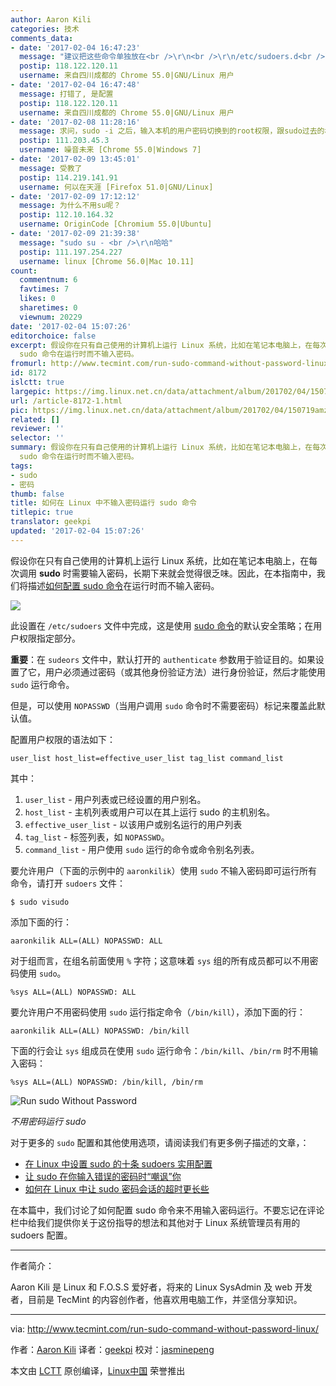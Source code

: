 ```yaml
---
author: Aaron Kili
categories: 技术
comments_data:
- date: '2017-02-04 16:47:23'
  message: "建议把这些命令单独放在<br />\r\n<br />\r\n/etc/sudoers.d<br />\r\n<br />\r\n下"
  postip: 118.122.120.11
  username: 来自四川成都的 Chrome 55.0|GNU/Linux 用户
- date: '2017-02-04 16:47:48'
  message: 打错了, 是配置
  postip: 118.122.120.11
  username: 来自四川成都的 Chrome 55.0|GNU/Linux 用户
- date: '2017-02-08 11:28:16'
  message: 求问，sudo -i 之后，输入本机的用户密码切换到的root权限，跟sudo过去的权限有何区别
  postip: 111.203.45.3
  username: 噪音未来 [Chrome 55.0|Windows 7]
- date: '2017-02-09 13:45:01'
  message: 受教了
  postip: 114.219.141.91
  username: 何以在天涯 [Firefox 51.0|GNU/Linux]
- date: '2017-02-09 17:12:12'
  message: 为什么不用su呢？
  postip: 112.10.164.32
  username: OriginCode [Chromium 55.0|Ubuntu]
- date: '2017-02-09 21:39:38'
  message: "sudo su - <br />\r\n哈哈"
  postip: 111.197.254.227
  username: linux [Chrome 56.0|Mac 10.11]
count:
  commentnum: 6
  favtimes: 7
  likes: 0
  sharetimes: 0
  viewnum: 20229
date: '2017-02-04 15:07:26'
editorchoice: false
excerpt: 假设你在只有自己使用的计算机上运行 Linux 系统，比如在笔记本电脑上，在每次调用 sudo 时需要输入密码，长期下来就会觉得很乏味。因此，在本指南中，我们将描述如何配置
  sudo 命令在运行时而不输入密码。
fromurl: http://www.tecmint.com/run-sudo-command-without-password-linux/
id: 8172
islctt: true
largepic: https://img.linux.net.cn/data/attachment/album/201702/04/150719amz46v86mmxy4080.jpg
url: /article-8172-1.html
pic: https://img.linux.net.cn/data/attachment/album/201702/04/150719amz46v86mmxy4080.jpg.thumb.jpg
related: []
reviewer: ''
selector: ''
summary: 假设你在只有自己使用的计算机上运行 Linux 系统，比如在笔记本电脑上，在每次调用 sudo 时需要输入密码，长期下来就会觉得很乏味。因此，在本指南中，我们将描述如何配置
  sudo 命令在运行时而不输入密码。
tags:
- sudo
- 密码
thumb: false
title: 如何在 Linux 中不输入密码运行 sudo 命令
titlepic: true
translator: geekpi
updated: '2017-02-04 15:07:26'
---
```


假设你在只有自己使用的计算机上运行 Linux 系统，比如在笔记本电脑上，在每次调用 **sudo** 时需要输入密码，长期下来就会觉得很乏味。因此，在本指南中，我们将描述[如何配置 sudo 命令](http://www.tecmint.com/sudoers-configurations-for-setting-sudo-in-linux/)在运行时而不输入密码。


![](/data/attachment/album/201702/04/150719amz46v86mmxy4080.jpg)


此设置在 `/etc/sudoers` 文件中完成，这是使用 [sudo 命令](/tag-sudo.html)的默认安全策略；在用户权限指定部分。


**重要**：在 `sudeors` 文件中，默认打开的 `authenticate` 参数用于验证目的。如果设置了它，用户必须通过密码（或其他身份验证方法）进行身份验证，然后才能使用 `sudo` 运行命令。


但是，可以使用 `NOPASSWD`（当用户调用 `sudo` 命令时不需要密码）标记来覆盖此默认值。


配置用户权限的语法如下：



```
user_list host_list=effective_user_list tag_list command_list

```

其中：


1. `user_list` - 用户列表或已经设置的用户别名。
2. `host_list` - 主机列表或用户可以在其上运行 sudo 的主机别名。
3. `effective_user_list` - 以该用户或别名运行的用户列表
4. `tag_list` - 标签列表，如 `NOPASSWD`。
5. `command_list` - 用户使用 `sudo` 运行的命令或命令别名列表。


要允许用户（下面的示例中的 `aaronkilik`）使用 `sudo` 不输入密码即可运行所有命令，请打开 `sudoers` 文件：



```
$ sudo visudo

```

添加下面的行：



```
aaronkilik ALL=(ALL) NOPASSWD: ALL

```

对于组而言，在组名前面使用 `%` 字符；这意味着 `sys` 组的所有成员都可以不用密码使用 `sudo`。



```
%sys ALL=(ALL) NOPASSWD: ALL

```

要允许用户不用密码使用 `sudo` 运行指定命令（`/bin/kill`），添加下面的行：



```
aaronkilik ALL=(ALL) NOPASSWD: /bin/kill

```

下面的行会让 `sys` 组成员在使用 `sudo` 运行命令：`/bin/kill`、`/bin/rm` 时不用输入密码：



```
%sys ALL=(ALL) NOPASSWD: /bin/kill, /bin/rm

```

![Run sudo Without Password](/data/attachment/album/201702/04/150730jfy96594o5riot55.png)


*不用密码运行 sudo*


对于更多的 `sudo` 配置和其他使用选项，请阅读我们有更多例子描述的文章，：


* [在 Linux 中设置 sudo 的十条 sudoers 实用配置](/article-8145-1.html)
* [让 sudo 在你输入错误的密码时“嘲讽”你](/article-8128-1.html)
* [如何在 Linux 中让 sudo 密码会话的超时更长些](/article-8151-1.html)


在本篇中，我们讨论了如何配置 sudo 命令来不用输入密码运行。不要忘记在评论栏中给我们提供你关于这份指导的想法和其他对于 Linux 系统管理员有用的 sudoers 配置。




---


作者简介：


Aaron Kili 是 Linux 和 F.O.S.S 爱好者，将来的 Linux SysAdmin 及 web 开发者，目前是 TecMint 的内容创作者，他喜欢用电脑工作，并坚信分享知识。




---


via: <http://www.tecmint.com/run-sudo-command-without-password-linux/>


作者：[Aaron Kili](http://www.tecmint.com/author/aaronkili/) 译者：[geekpi](https://github.com/geekpi) 校对：[jasminepeng](https://github.com/jasminepeng)


本文由 [LCTT](https://github.com/LCTT/TranslateProject) 原创编译，[Linux中国](https://linux.cn/) 荣誉推出